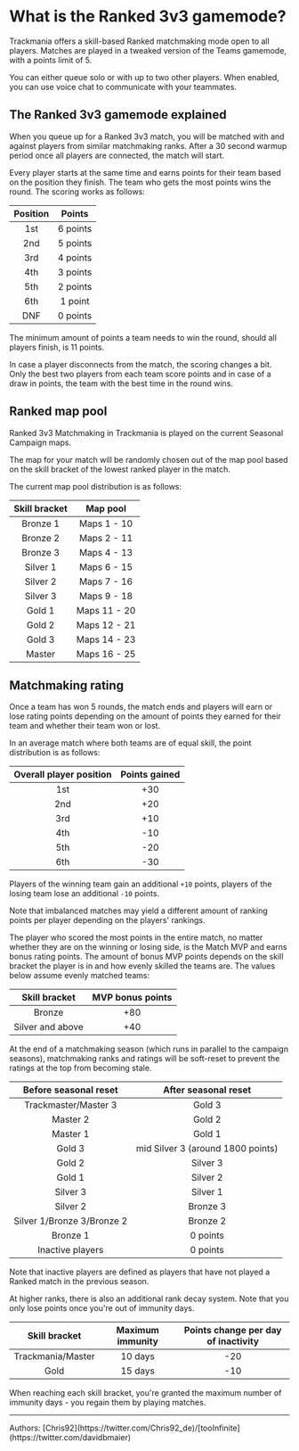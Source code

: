 # What is the Ranked 3v3 gamemode?

Trackmania offers a skill-based Ranked matchmaking mode open to all players.
Matches are played in a tweaked version of the Teams gamemode, with a points limit of 5.

You can either queue solo or with up to two other players.
When enabled, you can use voice chat to communicate with your teammates.

## The Ranked 3v3 gamemode explained

When you queue up for a Ranked 3v3 match, you will be matched with and against players from similar matchmaking ranks.
After a 30 second warmup period once all players are connected, the match will start.

Every player starts at the same time and earns points for their team based on the position they finish. The team who gets the most points wins the round.
The scoring works as follows:

| Position |  Points  |
| :------: | :------: |
|   1st    | 6 points |
|   2nd    | 5 points |
|   3rd    | 4 points |
|   4th    | 3 points |
|   5th    | 2 points |
|   6th    | 1 point  |
|   DNF    | 0 points |

The minimum amount of points a team needs to win the round, should all players finish, is 11 points.

In case a player disconnects from the match, the scoring changes a bit.
Only the best two players from each team score points and in case of a draw in points, the team with the best time in the round wins.

## Ranked map pool

Ranked 3v3 Matchmaking in Trackmania is played on the current Seasonal Campaign maps.

The map for your match will be randomly chosen out of the map pool based on the skill bracket of the lowest ranked player in the match.

The current map pool distribution is as follows:

|  Skill bracket |   Map pool   |
|  :-----------: |  :---------: |
|    Bronze 1    | Maps 1 - 10  |
|    Bronze 2    | Maps 2 - 11  |
|    Bronze 3    | Maps 4 - 13  |
|    Silver 1    | Maps 6 - 15  |
|    Silver 2    | Maps 7 - 16  |
|    Silver 3    | Maps 9 - 18  |
|     Gold 1     | Maps 11 - 20 |
|     Gold 2     | Maps 12 - 21 |
|     Gold 3     | Maps 14 - 23 |
|     Master     | Maps 16 - 25 |

## Matchmaking rating

Once a team has won 5 rounds, the match ends and players will earn or lose rating points depending on the amount of points they earned for their team and whether their team won or lost.

In an average match where both teams are of equal skill, the point distribution is as follows:

| Overall player position | Points gained |
|:---:|:---:|
| 1st | +30 |
| 2nd | +20 |
| 3rd | +10 |
| 4th | -10 |
| 5th | -20 |
| 6th | -30 |

Players of the winning team gain an additional `+10` points, players of the losing team lose an additional `-10` points.

Note that imbalanced matches may yield a different amount of ranking points per player depending on the players' rankings.

The player who scored the most points in the entire match, no matter whether they are on the winning or losing side, is the Match MVP and earns bonus rating points.
The amount of bonus MVP points depends on the skill bracket the player is in and how evenly skilled the teams are. The values below assume evenly matched teams:

|  Skill bracket   | MVP bonus points |
| :--------------: | :--------------: |
|      Bronze      |       +80        |
| Silver and above |       +40        |

At the end of a matchmaking season (which runs in parallel to the campaign seasons), matchmaking ranks and ratings will be soft-reset to prevent the ratings at the top from becoming stale.

|   Before seasonal reset    |       After seasonal reset        |
| :------------------------: | :-------------------------------: |
|    Trackmaster/Master 3    |              Gold 3               |
|          Master 2          |              Gold 2               |
|          Master 1          |              Gold 1               |
|           Gold 3           | mid Silver 3 (around 1800 points) |
|           Gold 2           |             Silver 3              |
|           Gold 1           |             Silver 2              |
|          Silver 3          |             Silver 1              |
|          Silver 2          |             Bronze 3              |
| Silver 1/Bronze 3/Bronze 2 |             Bronze 2              |
|          Bronze 1          |             0 points              |
|      Inactive players      |             0 points              |

Note that inactive players are defined as players that have not played a Ranked match in the previous season.

At higher ranks, there is also an additional rank decay system. Note that you only lose points once you're out of immunity days.

|   Skill bracket   | Maximum immunity | Points change per day of inactivity |
| :---------------: | :--------------: | :---------------------------------: |
| Trackmania/Master |     10 days      |                 -20                 |
|       Gold        |     15 days      |                 -10                 |

When reaching each skill bracket, you're granted the maximum number of immunity days - you regain them by playing matches.

<hr>
Authors: [Chris92](https://twitter.com/Chris92_de)/[tooInfinite](https://twitter.com/davidbmaier)
